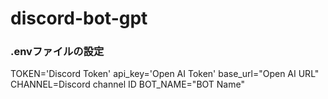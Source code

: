 # discord-bot-gpt
### .envファイルの設定
TOKEN='Discord Token'
api_key='Open AI Token'
base_url="Open AI URL"
CHANNEL=Discord channel ID
BOT_NAME="BOT Name"
